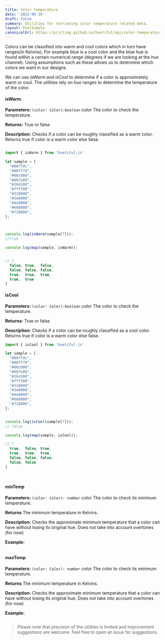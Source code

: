 ```yaml
---
title: Color temperature
date: '2023-09-29'
draft: false
summary: Utilities for retrieving color temperature related meta.
layout: PostSimple
canonicalUrl: https://prjctimg.github.io/huetiful/api/color-temperature
---
```


Colors can be classified into warm and cool colors which in turn have ranges(in Kelvins). For example blue is a cool color and the blue hue is found within a certain numerical range (degrees if we are looking at the _hue_ channel). Using assumptions such as these allows us to determine which colors we want in our designs.

We can use _isWarm_ and _isCool_ to determine if a color is approximately warm or cool. The utilities rely on _hue_ ranges to determine the temperature of the color.

#### isWarm

**Parameters:**
`(color: Color):boolean`
_color_ The color to check the temperature.

**Returns:**
True or false

**Description:**
Checks if a color can be roughly classified as a warm color. Returns true if color is a warm color else false.

```javascript

import { isWarm } from 'huetiful-js'

let sample = [
  "#00ffdc",
  "#00ff78",
  "#00c000",
  "#007e00",
  "#164100",
  "#ffff00",
  "#310000",
  "#3e0000",
  "#4e0000",
  "#600000",
  "#720000",
];



console.log(isWarm(sample[7]));
//true

console.log(map(sample, isWarm));


// [
  false, true,  false,
  false, false, false,
  true,  true,  true,
  true,  true
]

```

#### isCool

**Parameters:**
`(color: Color):boolean`
_color_ The color to check the temperature.

**Returns:**
True or false

**Description:**
Checks if a color can be roughly classified as a cool color. Returns true if color is a warm color else false.

```javascript
import { isCool } from 'huetiful-js'

let sample = [
  "#00ffdc",
  "#00ff78",
  "#00c000",
  "#007e00",
  "#164100",
  "#ffff00",
  "#310000",
  "#3e0000",
  "#4e0000",
  "#600000",
  "#720000",
];


console.log(isCool(sample[7]));
// false

console.log(map(sample, isCool));

// [
  true,  false, true,
  true,  true,  true,
  false, false, false,
  false, false
]




```

#### minTemp

**Parameters:**
`(color: Color): number`
_color_ The color to check its minimum temperature.

**Returns**
The minimum temperature in Kelvins.

**Description:**
Checks the approximate minimum temperature that a color can have without losing its original hue. Does not take into account overtones (for now)

**Example:**

```javascript

```

#### maxTemp

**Parameters:**
`(color: Color): number`
_color_ The color to check its minimum temperature.

**Returns**
The minimum temperature in Kelvins.

**Description:**
Checks the approximate minimum temperature that a color can have without losing its original hue. Does not take into account overtones (for now)

**Example:**

```javascript

```

> Please note that precision of the utilities is limited and improvement suggestions are welcome. Feel free to open an issue for suggestions.
